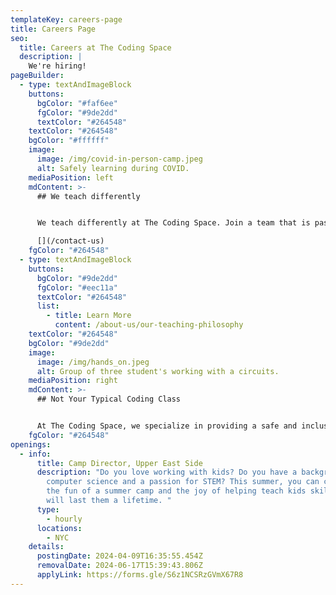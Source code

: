 ```yaml
---
templateKey: careers-page
title: Careers Page
seo:
  title: Careers at The Coding Space
  description: |
    We're hiring!
pageBuilder:
  - type: textAndImageBlock
    buttons:
      bgColor: "#faf6ee"
      fgColor: "#9de2dd"
      textColor: "#264548"
    textColor: "#264548"
    bgColor: "#ffffff"
    image:
      image: /img/covid-in-person-camp.jpeg
      alt: Safely learning during COVID.
    mediaPosition: left
    mdContent: >-
      ## We teach differently


      We teach differently at The Coding Space. Join a team that is passionate about our mission, follows a unique teaching philosophy, and cares. Scroll down for current openings.

      [](/contact-us)
    fgColor: "#264548"
  - type: textAndImageBlock
    buttons:
      bgColor: "#9de2dd"
      fgColor: "#eec11a"
      textColor: "#264548"
      list:
        - title: Learn More
          content: /about-us/our-teaching-philosophy
    textColor: "#264548"
    bgColor: "#9de2dd"
    image:
      image: /img/hands_on.jpeg
      alt: Group of three student's working with a circuits.
    mediaPosition: right
    mdContent: >-
      ## Not Your Typical Coding Class


      At The Coding Space, we specialize in providing a safe and inclusive learning environment for kids to have fun, be challenged, and discover their passions. Our teachers never lecture; instead, they ask targeted questions using the Socratic Method to get students thinking and problem-solving on their own. By focusing on the development of computational thinking skills, intellectual confidence, self-expression, and independence, our students learn to code while growing as thinkers, learners, and leaders.
    fgColor: "#264548"
openings:
  - info:
      title: Camp Director, Upper East Side
      description: "Do you love working with kids? Do you have a background in
        computer science and a passion for STEM? This summer, you can combine
        the fun of a summer camp and the joy of helping teach kids skills that
        will last them a lifetime. "
      type:
        - hourly
      locations:
        - NYC
    details:
      postingDate: 2024-04-09T16:35:55.454Z
      removalDate: 2024-06-17T15:39:43.806Z
      applyLink: https://forms.gle/S6z1NCSRzGVmX67R8
---
```

